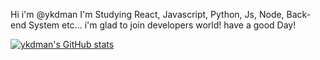 Hi i'm @ykdman
I'm Studying React, Javascript, Python, Js, Node, Back-end System etc...
i'm glad to join developers world!
have a good Day!

[![ykdman's GitHub stats](https://github-readme-stats.vercel.app/api?username=ykdman)](https://github.com/ykdman/github-readme-stats)

<!---
ykdman/ykdman is a ✨ special ✨ repository because its `README.md` (this file) appears on your GitHub profile.
You can click the Preview link to take a look at your changes.
--->
